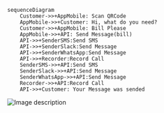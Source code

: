 ```mermaid
sequenceDiagram
    Customer->>+AppMobile: Scan QRCode
    AppMobile->>+Customer: Hi, what do you need?
    Customer->>+AppMobile: Bill Please
    AppMobile->>+API: Send Message(bill)
    API->>+SenderSMS:Send SMS
    API->>+SenderSlack:Send Message
    API->>+SenderWhatsApp:Send Message
    API->>+Recorder:Record Call
    SenderSMS->>+API:Send SMS
    SenderSlack->>+API:Send Message
    SenderWhatsApp->>+API:Send Message
    Recorder->>+API:Record Call
    API->>+Customer: Your Message was sended  
```
![Image description](https://mermaid-js.github.io/mermaid-live-editor/#/view/eyJjb2RlIjoic2VxdWVuY2VEaWFncmFtXG4gICAgQ3VzdG9tZXItPj4rQXBwTW9iaWxlOiBTY2FuIFFSQ29kZVxuICAgIEFwcE1vYmlsZS0-PitDdXN0b21lcjogSGksIHdoYXQgZG8geW91IG5lZWQ_XG4gICAgQ3VzdG9tZXItPj4rQXBwTW9iaWxlOiBCaWxsIFBsZWFzZVxuICAgIEFwcE1vYmlsZS0-PitBUEk6IFNlbmQgTWVzc2FnZShiaWxsKVxuICAgIEFQSS0-PitTZW5kZXJTTVM6U2VuZCBTTVNcbiAgICBBUEktPj4rU2VuZGVyU2xhY2s6U2VuZCBNZXNzYWdlXG4gICAgQVBJLT4-K1NlbmRlcldoYXRzQXBwOlNlbmQgTWVzc2FnZVxuICAgIEFQSS0-PitSZWNvcmRlcjpSZWNvcmQgQ2FsbFxuICAgIFNlbmRlclNNUy0-PitBUEk6U2VuZCBTTVNcbiAgICBTZW5kZXJTbGFjay0-PitBUEk6U2VuZCBNZXNzYWdlXG4gICAgU2VuZGVyV2hhdHNBcHAtPj4rQVBJOlNlbmQgTWVzc2FnZVxuICAgIFJlY29yZGVyLT4-K0FQSTpSZWNvcmQgQ2FsbFxuICAgIEFQSS0-PitDdXN0b21lcjogWW91ciBNZXNzYWdlIHdhcyBzZW5kZWQgICIsIm1lcm1haWQiOnsidGhlbWUiOiJkZWZhdWx0In0sInVwZGF0ZUVkaXRvciI6ZmFsc2V9)